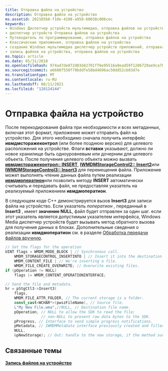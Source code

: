 ```yaml
---
title: Отправка файла на устройство
description: Отправка файла на устройство
ms.assetid: 202185b8-f10e-4108-a950-60658c006cec
keywords:
- Windows Диспетчер устройств мультимедиа, отправка файлов на устройства
- диспетчер устройств Отправка файлов на устройства
- Путеводитель по программированию, отправка файлов на устройства
- Классические приложения, отправка файлов на устройства
- создание Windows мультимедиа диспетчер устройств приложений, отправка файлов на устройства
- запись файлов на устройства, отправка файлов на устройства
ms.topic: article
ms.date: 05/31/2018
ms.openlocfilehash: 974a47de872d03d42701ff6e95516a9ead59f1206729ae9ca70d6dd9e5f1260f
ms.sourcegitcommit: e6600f550f79bddfe58bd4696ac50dd52cb03d7e
ms.translationtype: MT
ms.contentlocale: ru-RU
ms.lasthandoff: 08/11/2021
ms.locfileid: "120124144"
---
```

# <a name="sending-the-file-to-the-device"></a>Отправка файла на устройство

После перекодирования файла при необходимости и всех метаданных, включая этот формат, приложение может отправить файл на устройство. Для этого необходимо сначала получить интерфейс **ивмдмсторажеконтрол** (или более позднюю версию) для целевого расположения на устройстве. Флаги **вставки** указывают, должно ли новое хранилище быть одноуровневым или дочерним для целевого объекта. После получения целевого объекта можно вызвать [**ивмдмсторажеконтрол:: INSERT**](/windows/desktop/api/mswmdm/nf-mswmdm-iwmdmstoragecontrol-insert), [**IWMDMStorageControl2:: Insert2**](/windows/desktop/api/mswmdm/nf-mswmdm-iwmdmstoragecontrol2-insert2)или [**IWMDMStorageControl3:: Insert3**](/windows/desktop/api/mswmdm/nf-mswmdm-iwmdmstoragecontrol3-insert3) для перемещения файла. Приложение может выполнять чтение данных файла путем реализации [**ивмдмоператион**](/windows/desktop/api/mswmdm/nn-mswmdm-iwmdmoperation)или позволить методу **INSERT** автоматически считывать и передавать файл, не предоставляя указатель на реализуемый приложением **ивмдмоператион**.

В следующем коде C++ демонстрируется вызов **Insert3** для записи файла на устройство. Если указатель *поператион* , переданный в **Insert3** , имеет **значение NULL**, файл будет отправлен за один шаг. если этот указатель является допустимым указателем интерфейса, Windows Media диспетчер устройств будет вызывать метод обратного вызова для получения данных в блоках. Дополнительные сведения о реализации **ивмдмоператион** см. в разделе [Обработка передачи файлов вручную](handling-file-transfers-manually.md).


```C++
// Set the flags for the operation
UINT flags = WMDM_MODE_BLOCK | // Synchronous call. 
    WMDM_STORAGECONTROL_INSERTINTO | // Insert it into the destination folder.
    WMDM_CONTENT_FILE | // We're inserting a file.
    WMDM_FILE_CREATE_OVERWRITE; // Overwrite existing files.
if (pOperation != NULL)
    flags |= WMDM_CONTENT_OPERATIONINTERFACE;

// Send the file and metadata.
hr = pStgCtl3->Insert3(
    flags,
    WMDM_FILE_ATTR_FOLDER, // The current storage is a folder.
    const_cast<WCHAR*>(pwszFileName), // Source file.
    L"My New File.wma",//NULL, // Destination file name.
    pOperation, // NULL to allow the SDK to read the file; 
                // non-NULL to present raw data bytes to the SDK.
    pProgress, // Interface to send simple progress notifications.
    pMetadata, // IWMDMMetaData interface previously created and filled.
    NULL, 
    &pNewStorage); // Out: handle to the new storage, if the method succeeds.
```



## <a name="related-topics"></a>Связанные темы

<dl> <dt>

[**Запись файлов на устройство**](writing-files-to-the-device.md)
</dt> </dl>

 

 




